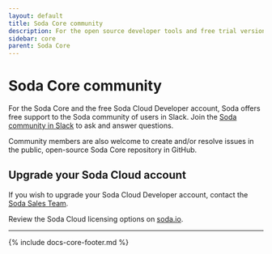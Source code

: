 ```yaml
---
layout: default
title: Soda Core community
description: For the open source developer tools and free trial version of our cloud software, Soda offers free support to the Soda community of users in Slack.
sidebar: core
parent: Soda Core 
---
```

 
# Soda Core community 

For the Soda Core and the free Soda Cloud Developer account, Soda offers free support to the Soda community of users in Slack. Join the <a href="http://community.soda.io/slack" target="_blank">Soda community in Slack</a> to ask and answer questions.

Community members are also welcome to create and/or resolve issues in the public, open-source Soda Core repository in GitHub.


## Upgrade your Soda Cloud account

If you wish to upgrade your Soda Cloud Developer account, contact the <a href="mailto:sales@soda.io">Soda Sales Team</a>.

Review the Soda Cloud licensing options on <a href="https://www.soda.io/licensing-options" target="_blank">soda.io</a>.




---
{% include docs-core-footer.md %}
